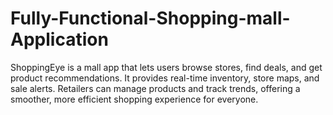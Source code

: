# Fully-Functional-Shopping-mall-Application
ShoppingEye is a mall app that lets users browse stores, find deals, and get product recommendations. It provides real-time inventory, store maps, and sale alerts. Retailers can manage products and track trends, offering a smoother, more efficient shopping experience for everyone.
